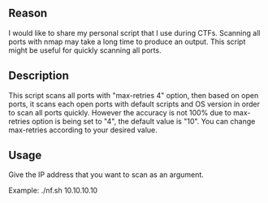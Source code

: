 ## Reason
I would like to share my personal script that I use during CTFs. Scanning all ports with nmap may take a long time to produce an output. This script might be useful for quickly scanning all ports.


## Description
This script scans all ports with "max-retries 4" option, then based on open ports, it scans each open ports with default scripts and OS version in order to scan all ports quickly. However the accuracy is not 100% due to max-retries option is being set to "4", the default value is "10". You can change max-retries according to your desired value.

## Usage
Give the IP address that you want to scan as an argument.

Example: ./nf.sh 10.10.10.10
